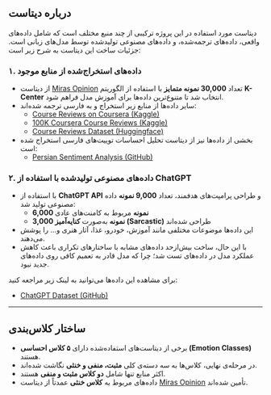 ## درباره دیتاست

دیتاست مورد استفاده در این پروژه ترکیبی از چند منبع مختلف است که شامل داده‌های واقعی، داده‌های ترجمه‌شده، و داده‌های مصنوعی تولیدشده توسط مدل‌های زبانی است. جزئیات ساخت این دیتاست به شرح زیر است:

### ۱. داده‌های استخراج‌شده از منابع موجود

- از دیتاست [Miras Opinion](https://huggingface.co/datasets/Khedesh/MirasOpinion) تعداد **30,000 نمونه متمایز** با استفاده از الگوریتم **K-Center** انتخاب شد تا متنوع‌ترین داده‌ها برای آموزش مدل فراهم شود.
- سایر داده‌ها از منابع زیر استخراج و به فارسی ترجمه شده‌اند:
  - [Course Reviews on Coursera (Kaggle)](https://www.kaggle.com/datasets/imuhammad/course-reviews-on-coursera?select=Coursera_reviews.csv)
  - [100K Coursera Course Reviews (Kaggle)](https://www.kaggle.com/datasets/septa97/100k-courseras-course-reviews-dataset)
  - [Course Reviews Dataset (Huggingface)](https://huggingface.co/datasets/kkotkar1/course-reviews)
- بخشی از داده‌ها نیز از دیتاست تحلیل احساسات توییت‌های فارسی استخراج شده است:
  - [Persian Sentiment Analysis (GitHub)](https://github.com/baktash81/Persian_Sentiment_Analysis/blob/main/Data/train.tsv)

### ۲. داده‌های مصنوعی تولیدشده با استفاده از ChatGPT

- با استفاده از **ChatGPT API** و طراحی پرامپت‌های هدفمند، تعداد **9,000 نمونه** داده مصنوعی تولید شد:
  - **6,000 نمونه** مربوط به کامنت‌های عادی
  - **3,000 نمونه** به‌صورت **کنایه‌آمیز (Sarcastic)** طراحی شده‌اند
- این داده‌ها موضوعات مختلفی مانند آموزش، خودرو، غذا، آثار هنری و... را پوشش می‌دهند.
- با این حال، ساخت بیش‌ازحد داده‌های مشابه با ساختارهای تکراری باعث کاهش عملکرد مدل در داده‌های تست شد؛ چرا که مدل قادر به تعمیم کافی روی داده‌های جدید نبود.

برای مشاهده این داده‌ها می‌توانید به لینک زیر مراجعه کنید:
- [ChatGPT Dataset (GitHub)](https://github.com/parhamjanjan/Datasets/Main_Gpt)

---

## ساختار کلاس‌بندی

- برخی از دیتاست‌های استفاده‌شده دارای **۵ کلاس احساسی (Emotion Classes)** هستند.
- در مرحله‌ی نهایی، کلاس‌ها به سه دسته‌ی کلی **مثبت، منفی و خنثی** نگاشت شده‌اند.
- اکثر منابع تنها شامل **دو کلاس مثبت و منفی** هستند.
- داده‌های مربوط به **کلاس خنثی** عمدتاً از دیتاست [Miras Opinion](https://huggingface.co/datasets/Khedesh/MirasOpinion) تأمین شده‌اند.
